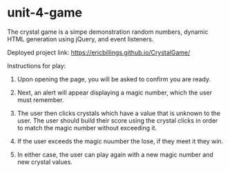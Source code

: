 # unit-4-game


The crystal game is a simpe demonstration random numbers, dynamic HTML generation using jQuery, and event listeners.

Deployed project link: https://ericbillings.github.io/CrystalGame/

Instructions for play:

1.  Upon opening the page, you will be asked to confirm you are ready.

2.  Next, an alert will appear displaying a magic number, which the user must remember.

3.  The user then clicks crystals which have a value that is unknown to the user. The user should build their score using the crystal clicks in order to match the magic number without exceeding it.  

4.  If the user exceeds the magic nuumber the lose, if they meet it they win.

5.  In either case, the user can play again with a new magic number and new crystal values.


